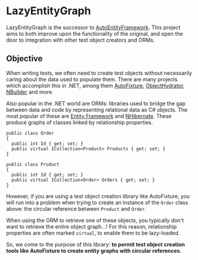 # LazyEntityGraph
LazyEntityGraph is the successor to [AutoEntityFramework](/alexfoxgill/AutoFixture.AutoEntityFramework). This project aims to both improve upon the functionality of the original, and open the door to integration with other test object creators and ORMs.

## Objective
When writing tests, we often need to create test objects without necessarily caring about the data used to populate them. There are many projects which accomplish this in .NET, among them [AutoFixture](/AutoFixture/AutoFixture), [ObjectHydrator](/PrintsCharming/ObjectHydrator), [NBuilder](/garethdown44/nbuilder/) and more.

Also popular in the .NET world are ORMs: libraries used to bridge the gap between data and code by representing relational data as C# objects. The most popular of these are [Entity Framework](/aspnet/EntityFramework) and [NHibernate](/nhibernate/nhibernate-core). These produce graphs of classes linked by relationship properties. 

```CSharp
public class Order
{
  public int Id { get; set; }
  public virtual ICollection<Product> Products { get; set; }
}

public class Product
{
  public int Id { get; set; }
  public virtual ICollection<Order> Orders { get; set; }
}
```

However, if you are using a test object creation library like AutoFixture, you will run into a problem when trying to create an instance of the `Order` class above: the circular reference between `Product` and `Order`. 

When using the ORM to retrieve one of these objects, you typically don't want to retrieve the entire object graph...! For this reason, relationship properties are often marked `virtual`, to enable them to be lazy-loaded.

So, we come to the purpose of this library: **to permit test object creation tools like AutoFixture to create entity graphs with circular references**.
